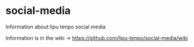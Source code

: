# social-media

Information about lipu tenpo social media

Information is in the wiki -> <https://github.com/lipu-tenpo/social-media/wiki>
